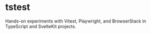 # tstest
Hands-on experiments with Vitest, Playwright, and BrowserStack in TypeScript and SvelteKit projects.
